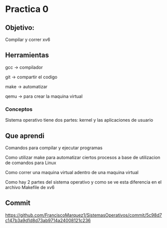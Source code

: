 # Practica 0 
## Objetivo:
Compilar y correr xv6

## Herramientas
gcc -> compilador

git -> compartir el codigo

make -> automatizar

qemu -> para crear la maquina virtual


### Conceptos
Sistema operativo tiene dos partes: kernel y las aplicaciones de usuario

## Que aprendi
Comandos para compilar y ejecutar programas

Como utilizar make para automatizar ciertos procesos a base de utilizacion de comandos para Linux

Como correr una maquina virtual adentro de una maquina virtual

Como hay 2 partes del sistema operativo y como se ve esta diferencia en el archivo Makefile de xv6
## Commit
https://github.com/FranciscoMarquez1/SistemasOperativos/commit/5c98d7c147b3a9d1d8d73ab9714a24008121c236 
